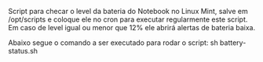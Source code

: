 Script para checar o level da bateria do Notebook no Linux Mint, salve em /opt/scripts e coloque ele no cron para executar regularmente este script. Em caso de level igual ou menor que 12% ele abrirá alertas de bateria baixa.  

Abaixo segue o comando a ser executado para rodar o script:
sh battery-status.sh
